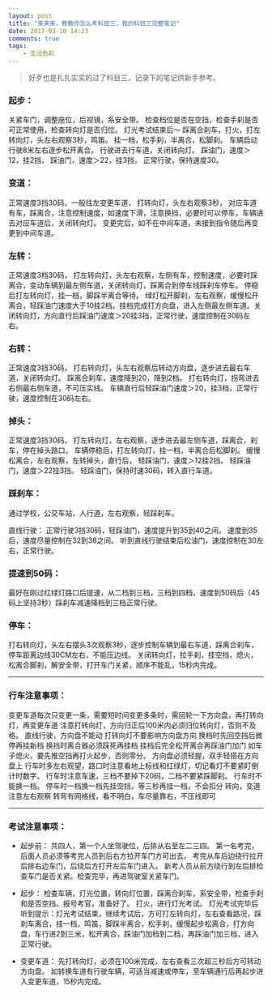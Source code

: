 ```yaml
---
layout: post
title: "来来来，教教你怎么考科目三，我的科目三完整笔记"
date: 2017-03-10 14:23
comments: true
tags:
	- 生活色彩
---
```


>好歹也是扎扎实实的过了科目三，记录下的笔记供新手参考。

### 起步：
关紧车门，调整座位，后视镜，系安全带。
检查档位是否在空挡，检查手刹是否可正常使用，检查转向灯是否归位。
灯光考试结束后～
踩离合刹车，打火，打左转向灯，头左右观察3秒，鸣笛。
挂一档，松手刹，半离合，松脚刹。
车辆启动行驶8米左右逐步松开离合。
行驶进去行车道，关闭转向灯。
踩油门，速度＞12，挂2挡，
踩油门，速度＞22，挂3挡，
正常行驶，保持速度30。

### 变道：
正常速度3挡30码，一般往左变更车道，
打转向灯，头左右观察3秒，
对应车道有车，踩离合，注意控制速度，如速度下滑，注意换挡，必要时可以停车，车辆进去对应车道后，关闭转向灯。
变更完后，如不在中间车道，未接到指令随后再变更到中间车道。

### 左转：
正常速度3档30码，
打左转向灯，头左右观察，左侧有车，控制速度，必要时踩离合，变动车辆到最左侧车道，关闭转向灯，踩离合到停车线踩刹车停车。
停稳后打左转向灯，挂一档，脚踩半离合等待。
绿灯松开脚刹，左右观察，缓慢松开离合，轻踩油门速度大于10挂2档。挂档完成打方向盘，进入左侧最左侧车道。关闭转向灯，方向直行后踩油门速度＞20挂3挡，正常行驶，速度控制在30码左右。

### 右转：
正常速度3挡30码，
打右转向灯，头左右观察后转动方向盘，逐步进去最右车道，关闭转向灯。
踩离合刹车，速度降到20，降到2档。
打右转向灯，拐弯进去右侧最右侧车道，不可压实线。
车辆直行后轻踩油门速度＞20，挂3档，正常行驶，速度控制在30码左右。

### 掉头：
正常速度3挡30码，
打左转向灯，左右观察，逐步进去最左侧车道，踩离合，刹车，停在掉头路口。
车辆停稳后，打左转向灯，挂一档，半离合后松脚刹。
缓慢松离合，左右观察，左转掉头，直行后，
轻踩油门，速度＞12挂2挡。
轻踩油门，速度＞22挂3挡。
轻踩油门，保持时速30码，转入直行车道。

### 踩刹车：
通过学校，公交车站，人行道，左右观察，轻踩刹车。

直线行驶：
正常行驶3挡30码，轻踩油门，速度提升到35到40之间。
速度到35后，速度尽量控制在32到38之间。
听到直线行驶结束后松油门，速度控制在30左右，正常行驶。

### 提速到50码：
最好在刚过红绿灯路口后提速，从二档到三档，三档到四档，速度到50码后（45码上坚持3秒）踩刹车减速降档到三档正常行驶。

### 停车：
打右转向灯，头左右摆头3次观察3秒，逐步控制车辆到最右车道，踩离合刹车，停车距离边线30CM左右，不能压边线。
关闭转向灯，拉手刹，挂空挡，熄火，松离合脚刹，解安全带，打开车门关紧，顺序不能乱，15秒内完成。

***

### 行车注意事项：
变更车道每次只变更一条，需要短时间变更多条时，需回轮一下方向盘，再打转向灯，再变更车道
注意打转向灯，方向归正后100米内必须归位转向灯，否则不及格。
直线行驶，方向盘不能动
打转向灯不要影响方向盘方向
换档时先回空挡后微停再挂新档
换挡时离合器必须踩死再挂档
挂档后完全松开离合再踩油门加门
如车子熄火，要先推空挡再打火起步，否则零分。
方向盘必须轻握，双手轻搭在方向盘上
行车时多左右观望，路口时注意看地上标线和红绿灯，切记看灯不要紧盯倒计时数字。
行车时注意车速，三档不要掉下20码，二档不要紧踩脚刹。
行车时不能换一档。
停车时一档换一档先挂空挡，等三秒再挂一档，不会扣分
转向，变道注意左右观察
转弯有网格线，看不明白，车尽量靠右，不压线即可

***

### 考试注意事项：
- 起步前：
共四人，第一个人坐驾驶位，后排从右至左二三四。
第一名考完，后面人员必须等考完人员到后右方拉开车门方可出去。
考完从车后边绕行拉开后排右边车门，后绕后方打开左后车门进入。
新考人员从前方绕行到左后排检查车门是否关紧。检查完毕，再进驾驶室关紧车门。

- 起步：
检查车辆，灯光位置，转向灯位置，踩离合刹车，系安全带，检查手刹和是否空挡。报号考官，准备好了。
打火，进行灯光考试。
灯光考试完毕后听到提示：灯光考试结束，继续考试后，方可打左转向灯，左右查看路况，踩刹车离合，挂一档，鸣笛，脚踩半离合，松手刹，缓慢起步松离合，打方向盘，车行进2到三米，松开离合，踩油门加档到二档，再踩油门加三档，进入正常行驶。

- 变更车道：
先打转向灯，必须在100米完成，左右查看三次超三秒后方可转动方向盘。
如转换车道有行驶车辆，可适当减速或停车，至车辆通行后再起步进入变更车道，15秒内完成。
